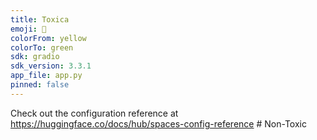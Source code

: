 ```yaml
---
title: Toxica
emoji: 🐨
colorFrom: yellow
colorTo: green
sdk: gradio
sdk_version: 3.3.1
app_file: app.py
pinned: false
---
```


Check out the configuration reference at https://huggingface.co/docs/hub/spaces-config-reference
#   N o n - T o x i c  
 